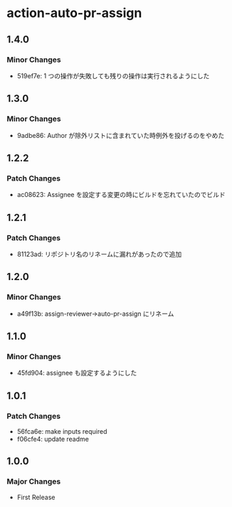 # action-auto-pr-assign

## 1.4.0

### Minor Changes

- 519ef7e: 1 つの操作が失敗しても残りの操作は実行されるようにした

## 1.3.0

### Minor Changes

- 9adbe86: Author が除外リストに含まれていた時例外を投げるのをやめた

## 1.2.2

### Patch Changes

- ac08623: Assignee を設定する変更の時にビルドを忘れていたのでビルド

## 1.2.1

### Patch Changes

- 81123ad: リポジトリ名のリネームに漏れがあったので追加

## 1.2.0

### Minor Changes

- a49f13b: assign-reviewer→auto-pr-assign にリネーム

## 1.1.0

### Minor Changes

- 45fd904: assignee も設定するようにした

## 1.0.1

### Patch Changes

- 56fca6e: make inputs required
- f06cfe4: update readme

## 1.0.0

### Major Changes

- First Release
